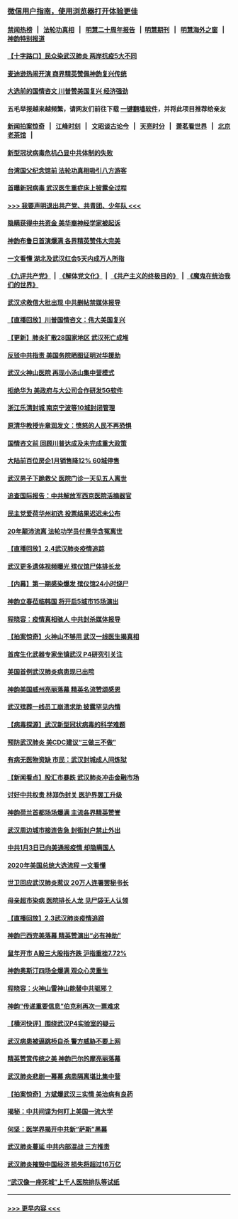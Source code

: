 ### [微信用户指南，使用浏览器打开体验更佳](https://github.com/gfw-breaker/banned-news1/blob/master/indexes/wechat-guide.md?t=0)
#### [禁闻热榜](热点新闻.md?t=0)  &nbsp;&nbsp;|&nbsp;&nbsp; [法轮功真相](https://github.com/gfw-breaker/truth/blob/master/README.md?t=0) &nbsp;&nbsp;|&nbsp;&nbsp; [明慧二十周年报告](https://github.com/gfw-breaker/mh-reports/blob/master/README.md?t=0) &nbsp;&nbsp;|&nbsp;&nbsp;[明慧期刊](https://github.com/gfw-breaker/mh-qikan) &nbsp;&nbsp;|&nbsp;&nbsp; [明慧海外之窗](https://github.com/gfw-breaker/mh-news/blob/master/README.md?t=0) &nbsp;&nbsp;|&nbsp;&nbsp; [神韵特别报道](https://github.com/gfw-breaker/mh-news/blob/master/shenyun.md?t=0)
#### [【十字路口】民众染武汉肺炎 两岸抗疫5大不同](../pages/nf4514/n11845264.md?t=02052211) 
#### [麦迪逊热闹开演 商界精英赞佩神韵复兴传统](../pages/nf4514/n11846113.md?t=02052211) 
#### [大选前的国情咨文 川普赞美国复兴 经济强劲](../pages/nf4514/n11845526.md?t=02052211) 
#### 五毛举报越来越频繁，请网友们前往下载 [一键翻墙软件](https://github.com/gfw-breaker/ssr-accounts)，并将此项目推荐给亲友
#### [新闻拍案惊奇](https://github.com/gfw-breaker/banned-news1/blob/master/pages/link4.md) &nbsp;&nbsp;|&nbsp;&nbsp; [江峰时刻](https://github.com/gfw-breaker/banned-news1/blob/master/pages/link4.md) &nbsp;&nbsp;|&nbsp;&nbsp; [文昭谈古论今](https://github.com/gfw-breaker/banned-news1/blob/master/pages/link4.md) &nbsp;&nbsp;|&nbsp;&nbsp; [天亮时分](https://github.com/gfw-breaker/banned-news1/blob/master/pages/link4.md) &nbsp;&nbsp;|&nbsp;&nbsp; [萧茗看世界](https://github.com/gfw-breaker/banned-news1/blob/master/pages/link4.md) &nbsp;&nbsp;|&nbsp;&nbsp; [北京老茶馆](https://github.com/gfw-breaker/banned-news1/blob/master/pages/link4.md) &nbsp;&nbsp;|&nbsp;&nbsp; 
#### [新型冠状病毒危机凸显中共体制的失败](../pages/nf4514/n11844970.md?t=02052211) 
#### [台湾国父纪念馆前 法轮功真相吸引八方游客](../pages/nf4514/n11843885.md?t=02052211) 
#### [首曝新冠病毒 武汉医生重症床上披露全过程](../pages/nf4514/n11845150.md?t=02052211) 
#### [>>> 我要声明退出共产党、共青团、少年队 <<<](https://github.com/begood0513/goodnews/blob/master/quit/letter.md) 
#### [隐瞒获得中共资金 美华裔神经学家被起诉](../pages/nf4514/n11844879.md?t=02052211) 
#### [神韵布鲁日首演爆满 各界精英赞伟大完美](../pages/nf4514/n11845302.md?t=02052211) 
#### [一文看懂 湖北及武汉红会5天内成万人所指](../pages/nf4514/n11844315.md?t=02052211) 
#### [《九评共产党》](https://github.com/begood0513/9ping.md/blob/master/README.md) &nbsp;|&nbsp; [《解体党文化》](../../../../jtdwh.md/blob/master/README.md)  &nbsp;|&nbsp; [《共产主义的终极目的》](../../../../gczydzjmd.md/blob/master/README.md) &nbsp;|&nbsp; [《魔鬼在统治我们的世界》](../../../../mgztzwmdsj.md/blob/master/README.md) 
#### [武汉求救信大批出现 中共删帖禁媒体报导](../pages/nf4514/n11845064.md?t=02052211) 
#### [【直播回放】川普国情咨文：伟大美国复兴](../pages/nf4514/n11842079.md?t=02052211) 
#### [【更新】肺炎扩散28国家地区 武汉死亡成堆](../pages/nf4514/n11801312.md?t=02052211) 
#### [反驳中共指责 美国务院晒图证明对华援助](../pages/nf4514/n11844859.md?t=02052211) 
#### [武汉火神山医院 再现小汤山集中营模式](../pages/nf4514/n11844763.md?t=02052211) 
#### [拒绝华为 美政府与大公司合作研发5G软件](../pages/nf4514/n11844625.md?t=02052211) 
#### [浙江乐清封城 南京宁波等10城封闭管理](../pages/nf4514/n11844464.md?t=02052211) 
#### [原清华教授许章润发文：愤怒的人民不再恐惧](../pages/nf4514/n11844347.md?t=02052211) 
#### [国情咨文前 回顾川普达成及未完成重大政策](../pages/nf4514/n11844581.md?t=02052211) 
#### [大陆前百位房企1月销售降12% 60城停售](../pages/nf4514/n11844398.md?t=02052211) 
#### [武汉男子下跪救父 医院门诊一天见五人离世](../pages/nf4514/n11844073.md?t=02052211) 
#### [追查国际报告：中共解放军西京医院活摘器官](../pages/nf4514/n11838359.md?t=02052211) 
#### [民主党爱荷华州初选 投票结果迟迟未公布](../pages/nf4514/n11844207.md?t=02052211) 
#### [20年颠沛流离 法轮功学员付景华含冤离世](../pages/nf4514/n11841986.md?t=02052211) 
#### [【直播回放】2.4武汉肺炎疫情追踪](../pages/nf4514/n11844032.md?t=02052211) 
#### [武汉更多遗体视频曝光 殡仪馆尸体排长龙](../pages/nf4514/n11844057.md?t=02052211) 
#### [【内幕】第一期感染爆发 殡仪馆24小时烧尸](../pages/nf4514/n11843944.md?t=02052211) 
#### [神韵立春莅临韩国 将开启5城市15场演出](../pages/nf4514/n11843781.md?t=02052211) 
#### [程晓容：疫情真相骇人 中共封杀媒体报导](../pages/nf4514/n11843546.md?t=02052211) 
#### [【拍案惊奇】火神山不够用 武汉一线医生揭真相](../pages/nf4514/n11842682.md?t=02052211) 
#### [首席生化武器专家坐镇武汉 P4研究引关注](../pages/nf4514/n11842412.md?t=02052211) 
#### [美国首例武汉肺炎病患现已出院](../pages/nf4514/n11842740.md?t=02052211) 
#### [神韵美国威州亮丽落幕 精英名流赞颂感恩](../pages/nf4514/n11842912.md?t=02052211) 
#### [武汉殡葬一线员工崩溃求助 披露罕见内情](../pages/nf4514/n11842482.md?t=02052211) 
#### [【病毒探源】武汉新型冠状病毒的科学难题](../pages/nf4514/n11842176.md?t=02052211) 
#### [预防武汉肺炎 美CDC建议“三做三不做”](../pages/nf4514/n11842700.md?t=02052211) 
#### [有病无医物资缺 市民：武汉封城成人间炼狱](../pages/nf4514/n11839878.md?t=02052211) 
#### [【新闻看点】股汇市暴跌 武汉肺炎冲击金融市场](../pages/nf4514/n11842216.md?t=02052211) 
#### [讨好中共权贵 林郑伪封关 医护界罢工升级](../pages/nf4514/n11842359.md?t=02052211) 
#### [神韵荷兰首都场场爆满 主流各界精英赞誉](../pages/nf4514/n11842287.md?t=02052211) 
#### [武汉周边城市接连告急 封街封户禁止外出](../pages/nf4514/n11842277.md?t=02052211) 
#### [中共1月3日已向美通报疫情 却隐瞒国人](../pages/nf4514/n11841978.md?t=02052211) 
#### [2020年美国总统大选流程 一文看懂](../pages/nf4514/n11842056.md?t=02052211) 
#### [世卫回应武汉肺炎惹议 20万人连署罢秘书长](../pages/nf4514/n11841664.md?t=02052211) 
#### [母亲超市染病 医院排长人龙 见尸袋无人认领](../pages/nf4514/n11841762.md?t=02052211) 
#### [【直播回放】2.3武汉肺炎疫情追踪](../pages/nf4514/n11841577.md?t=02052211) 
#### [神韵巴西完美落幕 精英赞演出“必有神助”](../pages/nf4514/n11841240.md?t=02052211) 
#### [鼠年开市 A股三大股指齐跌 沪指重挫7.72%](../pages/nf4514/n11840461.md?t=02052211) 
#### [神韵奥斯汀四场全爆满 观众心灵重生](../pages/nf4514/n11841188.md?t=02052211) 
#### [程晓容：火神山雷神山能替中共驱邪？](../pages/nf4514/n11841031.md?t=02052211) 
#### [神韵“传递重要信息”伯克利再次一票难求](../pages/nf4514/n11841111.md?t=02052211) 
#### [【横河快评】围绕武汉P4实验室的疑云](../pages/nf4514/n11840494.md?t=02052211) 
#### [武汉病患被逼跳桥自杀 警方威胁不要上网](../pages/nf4514/n11838521.md?t=02052211) 
#### [精英赞赏传统之美 神韵巴尔的摩亮丽落幕](../pages/nf4514/n11840858.md?t=02052211) 
#### [武汉肺炎悲剧一幕幕 病患隔离堪比集中营](../pages/nf4514/n11838047.md?t=02052211) 
#### [【拍案惊奇】方斌爆武汉三实情 美治病有良药](../pages/nf4514/n11839984.md?t=02052211) 
#### [揭秘：中共间谍为何盯上美国一流大学](../pages/nf4514/n11840270.md?t=02052211) 
#### [何坚：医学界揭开中共新“萨斯”黑幕](../pages/nf4514/n11839868.md?t=02052211) 
#### [武汉肺炎蔓延 中共内部混战 三方推责](../pages/nf4514/n11839612.md?t=02052211) 
#### [武汉肺炎摧毁中国经济 损失将超过16万亿](../pages/nf4514/n11839723.md?t=02052211) 
#### [“武汉像一座死城”上千人医院排队等试纸](../pages/nf4514/n11839724.md?t=02052211) 

----
#### [ >>> 更早内容 <<< ](../indexes/nf4514-earlier.md)
